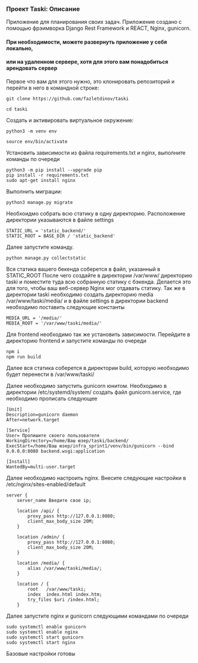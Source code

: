 ### Проект Taski: Описание

Приложение для планирования своих задач.
Приложение создано с помощью фрэимворка Django Rest Framework
и REACT, Nginx, gunicorn.

#### При необходимости, можете развернуть приложение у себя локально, 
#### или на удаленном сервере, хотя для этого вам понадобиться арендовать сервер

Первое что вам для этого нужно, это 
клонировать репозиторий и перейти в него в командной строке:

```
git clone https://github.com/fazletdinov/taski
```

```
cd taski
```

Cоздать и активировать виртуальное окружение:

```
python3 -m venv env
```

```
source env/bin/activate
```

Установить зависимости из файла requirements.txt
и nginx, выполните команды по очереди
```
python3 -m pip install --upgrade pip
pip install -r requirements.txt
sudo apt-get install nginx
```

Выполнить миграции:

```
python3 manage.py migrate
```
Необхоидмо собрать всю статику в одну директорию.
Расположение директории указываются в файле settings
```
STATIC_URL = 'static_backend/' 
STATIC_ROOT = BASE_DIR / 'static_backend' 
```
Далее запустите команду.

```
python manage.py collectstatic
```
Вся статика вашего бекенда соберется в файл, указанный в STATIC_ROOT
После чего создайте в директории /var/www/ директорию taski и 
поместите туда всю собранную статику с бэкенда. Делается это для того,
чтобы ваш веб-сервер Nginx мог отдавать статику.
Так же в директории taski необходимо создать директорию media
/var/www/taski/media/ и в файле settings в директории backend
необходимо поставить следующие константы

```
MEDIA_URL = '/media/' 
MEDIA_ROOT = '/var/www/taski/media/'  
```
Для frontend необходимо так же установить зависимости.
Перейдите в директорию frontend и запустите команды
по очереди
```
npm i
npm run build
```
Далее вся статика соберется в директории build, которую необходимо будет перенести
в /var/www/taski/

Далее необходимо запустить gunicorn юнитом.
Необходимо в директории /etc/systemd/system/ создать файл
gunicorn.service, где необходимо прописать следующее

```
[Unit]
Description=gunicorn daemon 
After=network.target 

[Service]
User= Пропишите своего пользователя
WorkingDirectory=/home/Ваш юзер/taski/backend/
ExecStart=/home/Ваш юзер/infra_sprint1/venv/bin/gunicorn --bind 0.0.0.0:8080 backend.wsgi:application

[Install]
WantedBy=multi-user.target
```
Далее необходимо настроить nginx.
Внесите следующие настройки в /etc/nginx/sites-enabled/default

```
server {
    server_name Введите свое ip;

    location /api/ {
        proxy_pass http://127.0.0.1:8080;
        client_max_body_size 20M;
    }

    location /admin/ {
        proxy_pass http://127.0.0.1:8080;
        client_max_body_size 20M;
    }

    location /media/ {
        alias /var/www/taski/media/;
    }

    location / {
        root   /var/www/taski;
        index  index.html index.htm;
        try_files $uri /index.html;
    }
```
Далее запустите nginx и gunicorn следующими командами
по очереди

```
sudo systemctl enable gunicorn
sudo systemctl enable nginx
sudo systemctl start gunicorn
sudo systemctl start nginx
```
Базовые настройки готовы
